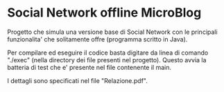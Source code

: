 # Social Network offline MicroBlog
Progetto che simula una versione base di Social Network con le principali funzionalita' che solitamente offre (programma scritto in Java).

Per compilare ed eseguire il codice basta digitare da linea di comando "./exec" (nella directory dei file presenti nel progetto).
Questo avvia la batteria di test che e' presente nel file contenente il main.

I dettagli sono specificati nel file "Relazione.pdf".
